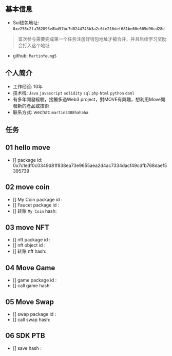 ## 基本信息
- Sui钱包地址: `0xe255c2fa762893e8bd57bc7d0244743b3a2c6fe216def681be60e605d96cd28d`
> 首次参与需要完成第一个任务注册好钱包地址才被合并，并且后续学习奖励会打入这个地址
- github: `MartinYeung5`

## 个人简介
- 工作经验: 10年
- 技术栈: `Java` `javascript` `solidity` `sql` `php` `html` `python` `daml`
- 有多年開發經驗，接觸多過Web3 project，對MOVE有興趣，想利用Move開發新的產品或技術
- 联系方式: wechat: `martin3388hahaha` 

## 任务

##   01 hello move  
- [] package id: 0x7c1edf0c0349d81f838ea73e9655aea2d4ac7334dacf49cdfb768daef5395739

##   02 move coin
- [] My Coin package id : 
- [] Faucet package id : 
- [] 转账 `My Coin` hash:

##   03 move NFT
- [] nft package id :
- [] nft object id : 
- [] 转账 nft  hash:

##   04 Move Game
- [] game package id :
- [] call game hash:

##   05 Move Swap
- [] swap package id :
- [] call swap hash:

##   06 SDK PTB
- [] save hash :
